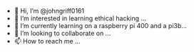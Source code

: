 - 👋 Hi, I’m @johngriff0161
- 👀 I’m interested in learning ethical hacking ...
- 🌱 I’m currently learning on a raspberry pi 400 and a pi3b...
- 💞️ I’m looking to collaborate on ...
- 📫 How to reach me ...

<!---
johngriff0161/johngriff0161 is a ✨ special ✨ repository because its `README.md` (this file) appears on your GitHub profile.
You can click the Preview link to take a look at your changes.
--->
